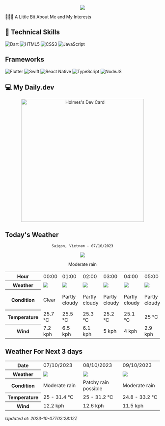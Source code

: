 <p align="center">
  <img src="https://capsule-render.vercel.app/api?text=Holmes!🤗&animation=fadeIn&type=waving&color=gradient&height=100"/>
</p>
<p>👨🏻‍💻  A Little Bit About Me and My Interests</p>



## 💼 Technical Skills
![Dart](https://img.shields.io/badge/dart-%230175C2.svg?style=for-the-badge&logo=dart&logoColor=white)
![HTML5](https://img.shields.io/badge/html5-%23E34F26.svg?style=for-the-badge&logo=html5&logoColor=white)
![CSS3](https://img.shields.io/badge/css3-%231572B6.svg?style=for-the-badge&logo=css3&logoColor=white)
![JavaScript](https://img.shields.io/badge/javascript-%23323330.svg?style=for-the-badge&logo=javascript&logoColor=%23F7DF1E)
## Frameworks
![Flutter](https://img.shields.io/badge/Flutter-%2302569B.svg?style=for-the-badge&logo=Flutter&logoColor=white)
![Swift](https://img.shields.io/badge/swift-F54A2A?style=for-the-badge&logo=swift&logoColor=white)
![React Native](https://img.shields.io/badge/react_native-%2320232a.svg?style=for-the-badge&logo=react&logoColor=%2361DAFB)
![TypeScript](https://img.shields.io/badge/typescript-%23007ACC.svg?style=for-the-badge&logo=typescript&logoColor=white)
![NodeJS](https://img.shields.io/badge/node.js-6DA55F?style=for-the-badge&logo=node.js&logoColor=white)

## 💻 My Daily.dev
<p align="center">
  <a href="https://app.daily.dev/bin01012000"><img src="https://api.daily.dev/devcards/96f1f10b4a604a5081a0fe2d529f4cb6.png?r=wsu" width="400" alt="Holmes's Dev Card"/></a>
</p>

## Today's Weather
<div align="center">

`Saigon, Vietnam - 07/10/2023`

<img src="https://cdn.weatherapi.com/weather/64x64/day/302.png"/>

Moderate rain

</div>


<table>
    <tr>
        <th>Hour</th>
        <td>00:00</td><td>01:00</td><td>02:00</td><td>03:00</td><td>04:00</td><td>05:00</td><td>06:00</td><td>07:00</td><td>08:00</td><td>09:00</td><td>10:00</td><td>11:00</td><td>12:00</td><td>13:00</td><td>14:00</td><td>15:00</td><td>16:00</td><td>17:00</td><td>18:00</td><td>19:00</td><td>20:00</td><td>21:00</td><td>22:00</td><td>23:00</td>
    </tr>
    <tr>
        <th>Weather</th>
        <td><img src="https://cdn.weatherapi.com/weather/64x64/night/113.png"></img></td><td><img src="https://cdn.weatherapi.com/weather/64x64/night/116.png"></img></td><td><img src="https://cdn.weatherapi.com/weather/64x64/night/116.png"></img></td><td><img src="https://cdn.weatherapi.com/weather/64x64/night/116.png"></img></td><td><img src="https://cdn.weatherapi.com/weather/64x64/night/116.png"></img></td><td><img src="https://cdn.weatherapi.com/weather/64x64/night/116.png"></img></td><td><img src="https://cdn.weatherapi.com/weather/64x64/day/116.png"></img></td><td><img src="https://cdn.weatherapi.com/weather/64x64/day/116.png"></img></td><td><img src="https://cdn.weatherapi.com/weather/64x64/day/176.png"></img></td><td><img src="https://cdn.weatherapi.com/weather/64x64/day/116.png"></img></td><td><img src="https://cdn.weatherapi.com/weather/64x64/day/119.png"></img></td><td><img src="https://cdn.weatherapi.com/weather/64x64/day/296.png"></img></td><td><img src="https://cdn.weatherapi.com/weather/64x64/day/353.png"></img></td><td><img src="https://cdn.weatherapi.com/weather/64x64/day/176.png"></img></td><td><img src="https://cdn.weatherapi.com/weather/64x64/day/293.png"></img></td><td><img src="https://cdn.weatherapi.com/weather/64x64/day/296.png"></img></td><td><img src="https://cdn.weatherapi.com/weather/64x64/day/353.png"></img></td><td><img src="https://cdn.weatherapi.com/weather/64x64/day/353.png"></img></td><td><img src="https://cdn.weatherapi.com/weather/64x64/night/353.png"></img></td><td><img src="https://cdn.weatherapi.com/weather/64x64/night/116.png"></img></td><td><img src="https://cdn.weatherapi.com/weather/64x64/night/116.png"></img></td><td><img src="https://cdn.weatherapi.com/weather/64x64/night/263.png"></img></td><td><img src="https://cdn.weatherapi.com/weather/64x64/night/353.png"></img></td><td><img src="https://cdn.weatherapi.com/weather/64x64/night/353.png"></img></td>
    </tr>
    <tr>
        <th>Condition</th>
        <td width="200px">Clear</td><td width="200px">Partly cloudy</td><td width="200px">Partly cloudy</td><td width="200px">Partly cloudy</td><td width="200px">Partly cloudy</td><td width="200px">Partly cloudy</td><td width="200px">Partly cloudy</td><td width="200px">Partly cloudy</td><td width="200px">Patchy rain possible</td><td width="200px">Partly cloudy</td><td width="200px">Cloudy</td><td width="200px">Light rain</td><td width="200px">Light rain shower</td><td width="200px">Patchy rain possible</td><td width="200px">Patchy light rain</td><td width="200px">Light rain</td><td width="200px">Light rain shower</td><td width="200px">Light rain shower</td><td width="200px">Light rain shower</td><td width="200px">Partly cloudy</td><td width="200px">Partly cloudy</td><td width="200px">Patchy light drizzle</td><td width="200px">Light rain shower</td><td width="200px">Light rain shower</td>
    </tr>
    <tr>
        <th>Temperature</th>
        <td>25.7 °C</td><td>25.5 °C</td><td>25.3 °C</td><td>25.2 °C</td><td>25.1 °C</td><td>25 °C</td><td>25 °C</td><td>26.1 °C</td><td>27.2 °C</td><td>30 °C</td><td>29.9 °C</td><td>30.7 °C</td><td>31.2 °C</td><td>31.3 °C</td><td>31.4 °C</td><td>30.6 °C</td><td>29.1 °C</td><td>28 °C</td><td>26.9 °C</td><td>26.8 °C</td><td>26.8 °C</td><td>26.6 °C</td><td>26.2 °C</td><td>26.1 °C</td>
    </tr>
    <tr>
        <th>Wind</th>
        <td>7.2 kph</td><td>6.5 kph</td><td>6.1 kph</td><td>5 kph</td><td>4 kph</td><td>2.9 kph</td><td>2.5 kph</td><td>4.3 kph</td><td>5 kph</td><td>3.6 kph</td><td>8.3 kph</td><td>9.4 kph</td><td>10.4 kph</td><td>10.4 kph</td><td>10.4 kph</td><td>12.2 kph</td><td>8.3 kph</td><td>6.5 kph</td><td>5.8 kph</td><td>5.8 kph</td><td>5.4 kph</td><td>6.1 kph</td><td>6.5 kph</td><td>5.4 kph</td>
    </tr>
</table>


## Weather For Next 3 days


<table>
    <tr>
        <th>Date</th>
        <td>07/10/2023</td><td>08/10/2023</td><td>09/10/2023</td>
    </tr>
    <tr>
        <th>Weather</th>
        <td><img src="https://cdn.weatherapi.com/weather/64x64/day/302.png"/></td><td><img src="https://cdn.weatherapi.com/weather/64x64/day/176.png"/></td><td><img src="https://cdn.weatherapi.com/weather/64x64/day/302.png"/></td>
    </tr>
    <tr>
        <th>Condition</th>
        <td width="200px">Moderate rain</td><td width="200px">Patchy rain possible</td><td width="200px">Moderate rain</td>
    </tr>
    <tr>
        <th>Temperature</th>
        <td>25 -  31.4 °C</td><td>25 -  31.2 °C</td><td>24.8 -  33.2 °C</td>
    </tr>
    <tr>
        <th>Wind</th>
        <td>12.2 kph</td><td>12.6 kph</td><td>11.5 kph</td>
    </tr>
</table>


*Updated at: 2023-10-07T02:28:12Z*
